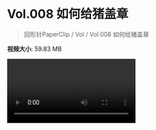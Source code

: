 # Vol.008 如何给猪盖章

> 回形针PaperClip / Vol / Vol.008 如何给猪盖章

**视频大小**: 59.83 MB

<div class="video"><video src="https://file.hsyhx.top/archive/PaperClip/Vol/008.mp4" controls preload>🤔 您的浏览器不支持 video 标签</video></div>